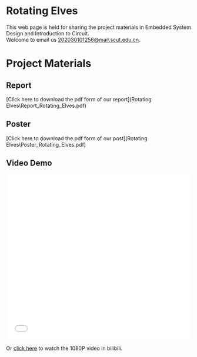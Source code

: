 # Rotating Elves
This web page is held for sharing the project materials in Embedded System Design and Introduction to Circuit.  
Welcome to email us <202030101256@mail.scut.edu.cn>.

# Project Materials

## Report
[Click here to download the pdf form of our report](Rotating Elves\Report_Rotating_Elves.pdf)

## Poster
[Click here to download the pdf form of our post](Rotating Elves\Poster_Rotating_Elves.pdf)


## Video Demo
<iframe src="//player.bilibili.com/player.html?aid=568567706&bvid=BV1Uv4y177sV&cid=1055932123&page=1&high_quality=1&danmaku=0" allowfullscreen="allowfullscreen" width="100%" height="450" scrolling="no" frameborder="0" sandbox="allow-top-navigation allow-same-origin allow-forms allow-scripts"></iframe>

Or [click here](https://m.bilibili.com/video/BV1Uv4y177sV?spm_id_from=444.41.list.card_archive.click&vd_source=512a29abd51aa6480c37da093c986db1) to watch the 1080P video in bilibili.

